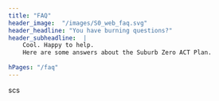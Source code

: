 ```yaml
--- 
title: "FAQ"  
header_image:  "/images/S0_web_faq.svg"
header_headline: "You have burning questions?"
header_subheadline:  |
    Cool. Happy to help.  
    Here are some answers about the Suburb Zero ACT Plan.
   
hPages: "/faq"
---  
```


scs